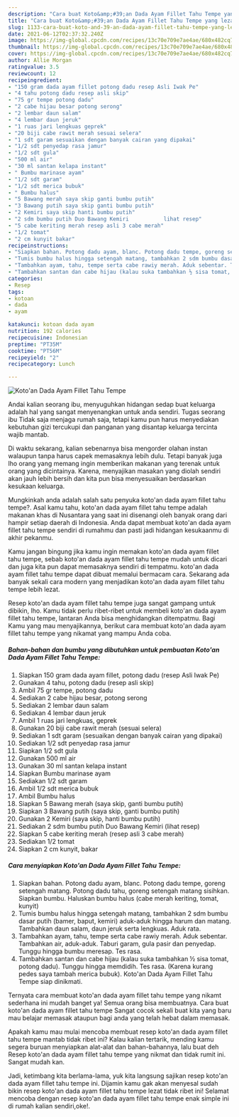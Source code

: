 ```yaml
---
description: "Cara buat Koto&amp;#39;an Dada Ayam Fillet Tahu Tempe yang lezat dan Mudah Dibuat"
title: "Cara buat Koto&amp;#39;an Dada Ayam Fillet Tahu Tempe yang lezat dan Mudah Dibuat"
slug: 1133-cara-buat-koto-and-39-an-dada-ayam-fillet-tahu-tempe-yang-lezat-dan-mudah-dibuat
date: 2021-06-12T02:37:32.240Z
image: https://img-global.cpcdn.com/recipes/13c70e709e7ae4ae/680x482cq70/kotoan-dada-ayam-fillet-tahu-tempe-foto-resep-utama.jpg
thumbnail: https://img-global.cpcdn.com/recipes/13c70e709e7ae4ae/680x482cq70/kotoan-dada-ayam-fillet-tahu-tempe-foto-resep-utama.jpg
cover: https://img-global.cpcdn.com/recipes/13c70e709e7ae4ae/680x482cq70/kotoan-dada-ayam-fillet-tahu-tempe-foto-resep-utama.jpg
author: Allie Morgan
ratingvalue: 3.5
reviewcount: 12
recipeingredient:
- "150 gram dada ayam fillet potong dadu resep Asli Iwak Pe"
- "4 tahu potong dadu resep asli skip"
- "75 gr tempe potong dadu"
- "2 cabe hijau besar potong serong"
- "2 lembar daun salam"
- "4 lembar daun jeruk"
- "1 ruas jari lengkuas geprek"
- "20 biji cabe rawit merah sesuai selera"
- "1 sdt garam sesuaikan dengan banyak cairan yang dipakai"
- "1/2 sdt penyedap rasa jamur"
- "1/2 sdt gula"
- "500 ml air"
- "30 ml santan kelapa instant"
- " Bumbu marinase ayam"
- "1/2 sdt garam"
- "1/2 sdt merica bubuk"
- " Bumbu halus"
- "5 Bawang merah saya skip ganti bumbu putih"
- "3 Bawang putih saya skip ganti bumbu putih"
- "2 Kemiri saya skip hanti bumbu putih"
- "2 sdm bumbu putih Duo Bawang Kemiri           lihat resep"
- "5 cabe keriting merah resep asli 3 cabe merah"
- "1/2 tomat"
- "2 cm kunyit bakar"
recipeinstructions:
- "Siapkan bahan. Potong dadu ayam, blanc. Potong dadu tempe, goreng setengah matang. Potong dadu tahu, goreng setengah matang sisihkan. Siapkan bumbu. Haluskan bumbu halus (cabe merah keriting, tomat, kunyit)"
- "Tumis bumbu halus hingga setengah matang, tambahkan 2 sdm bumbu dasar putih (bamer, baput, kemiri) aduk-aduk hingga harum dan matang. Tambahkan daun salam, daun jeruk serta lengkuas. Aduk rata."
- "Tambahkan ayam, tahu, tempe serta cabe rawiy merah. Aduk sebentar. Tambahkan air, aduk-aduk. Taburi garam, gula pasir dan penyedap. Tunggu hingga bumbu meresap. Tes rasa."
- "Tambahkan santan dan cabe hijau (kalau suka tambahkan ½ sisa tomat, potong dadu). Tunggu hingga memdidih. Tes rasa. (Karena kurang pedes saya tambah merica bubuk). Koto&#39;an Dada Ayam Fillet Tahu Tempe siap dinikmati."
categories:
- Resep
tags:
- kotoan
- dada
- ayam

katakunci: kotoan dada ayam 
nutrition: 192 calories
recipecuisine: Indonesian
preptime: "PT35M"
cooktime: "PT56M"
recipeyield: "2"
recipecategory: Lunch

---
```



![Koto&#39;an Dada Ayam Fillet Tahu Tempe](https://img-global.cpcdn.com/recipes/13c70e709e7ae4ae/680x482cq70/kotoan-dada-ayam-fillet-tahu-tempe-foto-resep-utama.jpg)

Andai kalian seorang ibu, menyuguhkan hidangan sedap buat keluarga adalah hal yang sangat menyenangkan untuk anda sendiri. Tugas seorang ibu Tidak saja menjaga rumah saja, tetapi kamu pun harus menyediakan kebutuhan gizi tercukupi dan panganan yang disantap keluarga tercinta wajib mantab.

Di waktu  sekarang, kalian sebenarnya bisa mengorder olahan instan walaupun tanpa harus capek memasaknya lebih dulu. Tetapi banyak juga lho orang yang memang ingin memberikan makanan yang terenak untuk orang yang dicintainya. Karena, menyajikan masakan yang diolah sendiri akan jauh lebih bersih dan kita pun bisa menyesuaikan berdasarkan kesukaan keluarga. 



Mungkinkah anda adalah salah satu penyuka koto&#39;an dada ayam fillet tahu tempe?. Asal kamu tahu, koto&#39;an dada ayam fillet tahu tempe adalah makanan khas di Nusantara yang saat ini disenangi oleh banyak orang dari hampir setiap daerah di Indonesia. Anda dapat membuat koto&#39;an dada ayam fillet tahu tempe sendiri di rumahmu dan pasti jadi hidangan kesukaanmu di akhir pekanmu.

Kamu jangan bingung jika kamu ingin memakan koto&#39;an dada ayam fillet tahu tempe, sebab koto&#39;an dada ayam fillet tahu tempe mudah untuk dicari dan juga kita pun dapat memasaknya sendiri di tempatmu. koto&#39;an dada ayam fillet tahu tempe dapat dibuat memalui bermacam cara. Sekarang ada banyak sekali cara modern yang menjadikan koto&#39;an dada ayam fillet tahu tempe lebih lezat.

Resep koto&#39;an dada ayam fillet tahu tempe juga sangat gampang untuk dibikin, lho. Kamu tidak perlu ribet-ribet untuk membeli koto&#39;an dada ayam fillet tahu tempe, lantaran Anda bisa menghidangkan ditempatmu. Bagi Kamu yang mau menyajikannya, berikut cara membuat koto&#39;an dada ayam fillet tahu tempe yang nikamat yang mampu Anda coba.

<!--inarticleads1-->

##### Bahan-bahan dan bumbu yang dibutuhkan untuk pembuatan Koto&#39;an Dada Ayam Fillet Tahu Tempe:

1. Siapkan 150 gram dada ayam fillet, potong dadu (resep Asli Iwak Pe)
1. Gunakan 4 tahu, potong dadu (resep asli skip)
1. Ambil 75 gr tempe, potong dadu
1. Sediakan 2 cabe hijau besar, potong serong
1. Sediakan 2 lembar daun salam
1. Sediakan 4 lembar daun jeruk
1. Ambil 1 ruas jari lengkuas, geprek
1. Gunakan 20 biji cabe rawit merah (sesuai selera)
1. Sediakan 1 sdt garam (sesuaikan dengan banyak cairan yang dipakai)
1. Sediakan 1/2 sdt penyedap rasa jamur
1. Siapkan 1/2 sdt gula
1. Gunakan 500 ml air
1. Gunakan 30 ml santan kelapa instant
1. Siapkan  Bumbu marinase ayam
1. Sediakan 1/2 sdt garam
1. Ambil 1/2 sdt merica bubuk
1. Ambil  Bumbu halus
1. Siapkan 5 Bawang merah (saya skip, ganti bumbu putih)
1. Siapkan 3 Bawang putih (saya skip, ganti bumbu putih)
1. Gunakan 2 Kemiri (saya skip, hanti bumbu putih)
1. Sediakan 2 sdm bumbu putih Duo Bawang Kemiri           (lihat resep)
1. Siapkan 5 cabe keriting merah (resep asli 3 cabe merah)
1. Sediakan 1/2 tomat
1. Siapkan 2 cm kunyit, bakar




<!--inarticleads2-->

##### Cara menyiapkan Koto&#39;an Dada Ayam Fillet Tahu Tempe:

1. Siapkan bahan. Potong dadu ayam, blanc. Potong dadu tempe, goreng setengah matang. Potong dadu tahu, goreng setengah matang sisihkan. Siapkan bumbu. Haluskan bumbu halus (cabe merah keriting, tomat, kunyit)
1. Tumis bumbu halus hingga setengah matang, tambahkan 2 sdm bumbu dasar putih (bamer, baput, kemiri) aduk-aduk hingga harum dan matang. Tambahkan daun salam, daun jeruk serta lengkuas. Aduk rata.
1. Tambahkan ayam, tahu, tempe serta cabe rawiy merah. Aduk sebentar. Tambahkan air, aduk-aduk. Taburi garam, gula pasir dan penyedap. Tunggu hingga bumbu meresap. Tes rasa.
1. Tambahkan santan dan cabe hijau (kalau suka tambahkan ½ sisa tomat, potong dadu). Tunggu hingga memdidih. Tes rasa. (Karena kurang pedes saya tambah merica bubuk). Koto&#39;an Dada Ayam Fillet Tahu Tempe siap dinikmati.




Ternyata cara membuat koto&#39;an dada ayam fillet tahu tempe yang nikamt sederhana ini mudah banget ya! Semua orang bisa membuatnya. Cara buat koto&#39;an dada ayam fillet tahu tempe Sangat cocok sekali buat kita yang baru mau belajar memasak ataupun bagi anda yang telah hebat dalam memasak.

Apakah kamu mau mulai mencoba membuat resep koto&#39;an dada ayam fillet tahu tempe mantab tidak ribet ini? Kalau kalian tertarik, mending kamu segera buruan menyiapkan alat-alat dan bahan-bahannya, lalu buat deh Resep koto&#39;an dada ayam fillet tahu tempe yang nikmat dan tidak rumit ini. Sangat mudah kan. 

Jadi, ketimbang kita berlama-lama, yuk kita langsung sajikan resep koto&#39;an dada ayam fillet tahu tempe ini. Dijamin kamu gak akan menyesal sudah bikin resep koto&#39;an dada ayam fillet tahu tempe lezat tidak ribet ini! Selamat mencoba dengan resep koto&#39;an dada ayam fillet tahu tempe enak simple ini di rumah kalian sendiri,oke!.

